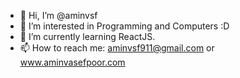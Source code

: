 - 👋 Hi, I’m @aminvsf
- 👀 I’m interested in Programming and Computers :D
- 🌱 I’m currently learning ReactJS.
- 📫 How to reach me: aminvsf911@gmail.com or www.aminvasefpoor.com

<!---
aminvsf/aminvsf is a ✨ special ✨ repository because its `README.md` (this file) appears on your GitHub profile.
You can click the Preview link to take a look at your changes.
--->
